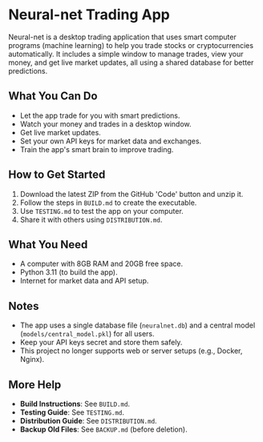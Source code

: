 # Neural-net Trading App

Neural-net is a desktop trading application that uses smart computer programs (machine learning) to help you trade stocks or cryptocurrencies automatically. It includes a simple window to manage trades, view your money, and get live market updates, all using a shared database for better predictions.

## What You Can Do
- Let the app trade for you with smart predictions.
- Watch your money and trades in a desktop window.
- Get live market updates.
- Set your own API keys for market data and exchanges.
- Train the app's smart brain to improve trading.

## How to Get Started
1. Download the latest ZIP from the GitHub 'Code' button and unzip it.
2. Follow the steps in `BUILD.md` to create the executable.
3. Use `TESTING.md` to test the app on your computer.
4. Share it with others using `DISTRIBUTION.md`.

## What You Need
- A computer with 8GB RAM and 20GB free space.
- Python 3.11 (to build the app).
- Internet for market data and API setup.

## Notes
- The app uses a single database file (`neuralnet.db`) and a central model (`models/central_model.pkl`) for all users.
- Keep your API keys secret and store them safely.
- This project no longer supports web or server setups (e.g., Docker, Nginx).

## More Help
- **Build Instructions**: See `BUILD.md`.
- **Testing Guide**: See `TESTING.md`.
- **Distribution Guide**: See `DISTRIBUTION.md`.
- **Backup Old Files**: See `BACKUP.md` (before deletion).
